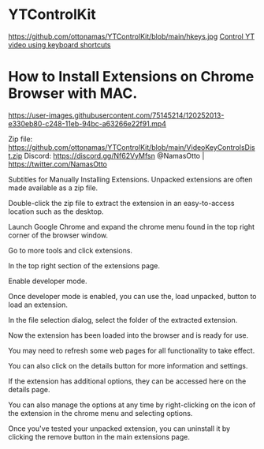 # YTControlKit
https://github.com/ottonamas/YTControlKit/blob/main/hkeys.jpg
[Control YT video using keyboard shortcuts](https://youtu.be/JmOr2gvKSV4)

# How to Install Extensions on Chrome Browser with MAC.
https://user-images.githubusercontent.com/75145214/120252013-e330eb80-c248-11eb-94bc-a63266e22f91.mp4

Zip file: https://github.com/ottonamas/YTControlKit/blob/main/VideoKeyControlsDist.zip 
Discord: https://discord.gg/Nf62VyMfsn
@NamasOtto | https://twitter.com/NamasOtto

Subtitles for Manually Installing Extensions.
Unpacked extensions are often made available as a zip file. 

Double-click the
zip file to extract the extension in an
easy-to-access location such as the
desktop. 

Launch Google Chrome and expand
the chrome menu found in the top right
corner of the browser window. 

Go to more tools and click extensions.

In the top right section of the extensions page.

Enable developer mode. 

Once developer mode is enabled, you can use the, load
unpacked, button to load an extension. 

In the file selection dialog, select the
folder of the extracted extension. 

Now the extension has been loaded into the
browser and is ready for use. 

You may need to refresh some web pages for all
functionality to take effect. 

You can also click on the details button for
more information and settings. 

If the extension has additional options, they
can be accessed here on the details page.

You can also manage the options at any
time by right-clicking on the icon of
the extension in the chrome menu and
selecting options. 

Once you've tested your unpacked extension, you can
uninstall it by clicking the remove button in the main extensions page.
